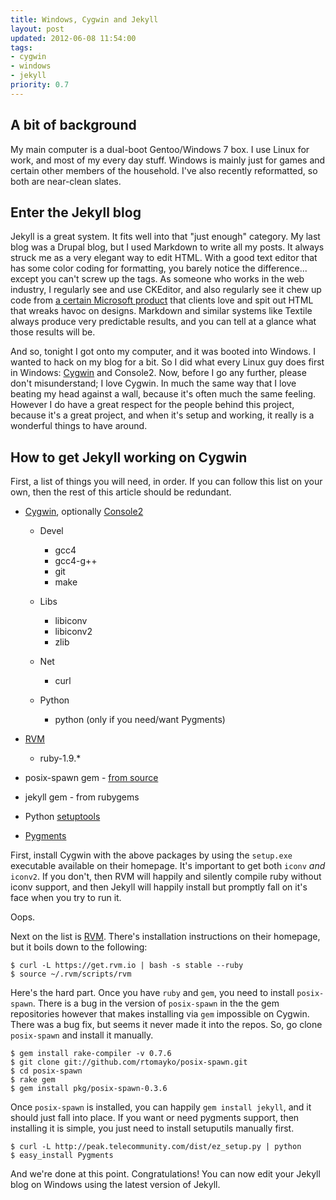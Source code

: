 ```yaml
---
title: Windows, Cygwin and Jekyll
layout: post
updated: 2012-06-08 11:54:00
tags:
- cygwin
- windows
- jekyll
priority: 0.7
---
```


A bit of background
-------------------

My main computer is a dual-boot Gentoo/Windows 7 box. I use Linux for work, and most
of my every day stuff. Windows is mainly just for games and certain other members of
the household.  I've also recently reformatted, so both are near-clean slates.

Enter the Jekyll blog
---------------------

Jekyll is a great system. It fits well into that "just enough" category. My last blog 
was a Drupal blog, but I used Markdown to write all my posts. It always struck me as
a very elegant way to edit HTML. With a good text editor that has some color coding
for formatting, you barely notice the difference... except you can't screw up the tags.
As someone who works in the web industry, I regularly see and use CKEditor, and also
regularly see it chew up code from [a certain Microsoft product][msword] that clients
love and spit out HTML that wreaks havoc on designs. Markdown and similar systems like
Textile always produce very predictable results, and you can tell at a glance what
those results will be.

And so, tonight I got onto my computer, and it was booted into Windows. I wanted to
hack on my blog for a bit. So I did what every Linux guy does first in Windows: 
[Cygwin][cygwin] and Console2. Now, before I go any further, please don't misunderstand;
I love Cygwin. In much the same way that I love beating my head against a wall, because 
it's often much the same feeling. However I do have a great respect for the people behind
this project, because it's a great project, and when it's setup and working, it
really is a wonderful things to have around.

How to get Jekyll working on Cygwin
-----------------------------------

First, a list of things you will need, in order. If you can follow this list on your
own, then the rest of this article should be redundant.

*   [Cygwin][cygwin], optionally [Console2][console2]

    *   Devel
        * gcc4
        * gcc4-g++
        * git
        * make

    *   Libs
        * libiconv
        * libiconv2
        * zlib

    *   Net
        * curl

    *   Python
        * python (only if you need/want Pygments)

*   [RVM][rvm]
    * ruby-1.9.\*

* posix-spawn gem - [from source][gh-posix-spawn]
* jekyll gem - from rubygems
* Python [setuptools][setuptools]
* [Pygments][pygments]

First, install Cygwin with the above packages by using the `setup.exe` executable
available on their homepage. It's important to get both `iconv` *and* `iconv2`. If
you don't, then RVM will happily and silently compile ruby without iconv support, and
then Jekyll will happily install but promptly fall on it's face when you try to run
it.

Oops.

Next on the list is [RVM][rvm]. There's installation instructions on their homepage,
but it boils down to the following:

``` console
$ curl -L https://get.rvm.io | bash -s stable --ruby
$ source ~/.rvm/scripts/rvm
```

Here's the hard part. Once you have `ruby` and `gem`, you need to install
`posix-spawn`. There is a bug in the version of `posix-spawn` in the the gem
repositories however that makes installing via `gem` impossible on Cygwin.
There was a bug fix, but seems it never made it into the repos. So, go clone
`posix-spawn` and install it manually.

``` console
$ gem install rake-compiler -v 0.7.6
$ git clone git://github.com/rtomayko/posix-spawn.git
$ cd posix-spawn
$ rake gem
$ gem install pkg/posix-spawn-0.3.6
```

Once `posix-spawn` is installed, you can happily `gem install jekyll`, and it should
just fall into place. If you want or need pygments support, then installing it is
simple, you just need to install setuputils manually first.

``` console
$ curl -L http://peak.telecommunity.com/dist/ez_setup.py | python
$ easy_install Pygments
```

And we're done at this point. Congratulations! You can now edit your Jekyll blog on
Windows using the latest version of Jekyll.

[console2]: http://sourceforge.net/projects/console/
[cygwin]: http://www.cygwin.com/
[gh-posix-spawn]: https://github.com/rtomayko/posix-spawn/tree/
[msword]: http://en.wikipedia.org/wiki/Microsoft_Word
[pygments]: http://pygments.org/download/
[rvm]: http://beginrescueend.com/
[setuptools]: http://peak.telecommunity.com/dist/ez_setup.py

